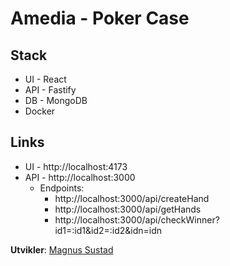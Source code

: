 # Amedia - Poker Case

## Stack

-   UI - React
-   API - Fastify
-   DB - MongoDB
-   Docker

## Links

-   UI - http://localhost:4173
-   API - http://localhost:3000
    -   Endpoints:
        -   http://localhost:3000/api/createHand
        -   http://localhost:3000/api/getHands
        -   http://localhost:3000/api/checkWinner?id1=:id1&id2=:id2&idn=idn

**Utvikler**: [Magnus Sustad](https://github.com/mgnss)

